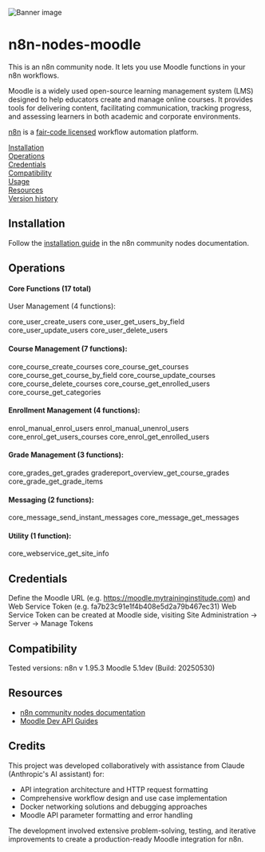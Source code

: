 ![Banner image](https://user-images.githubusercontent.com/10284570/173569848-c624317f-42b1-45a6-ab09-f0ea3c247648.png)

# n8n-nodes-moodle

This is an n8n community node. It lets you use Moodle functions in your n8n workflows.

Moodle is a widely used open-source learning management system (LMS) designed to help educators create and manage online courses. It provides tools for delivering content, facilitating communication, tracking progress, and assessing learners in both academic and corporate environments.

[n8n](https://n8n.io/) is a [fair-code licensed](https://docs.n8n.io/reference/license/) workflow automation platform.

[Installation](#installation)  
[Operations](#operations)  
[Credentials](#credentials)  <!-- delete if no auth needed -->  
[Compatibility](#compatibility)  
[Usage](#usage)  <!-- delete if not using this section -->  
[Resources](#resources)  
[Version history](#version-history)  <!-- delete if not using this section -->  

## Installation

Follow the [installation guide](https://docs.n8n.io/integrations/community-nodes/installation/) in the n8n community nodes documentation.

## Operations

#### Core Functions (17 total)
User Management (4 functions):

core_user_create_users
core_user_get_users_by_field
core_user_update_users
core_user_delete_users

#### Course Management (7 functions):

core_course_create_courses
core_course_get_courses
core_course_get_course_by_field
core_course_update_courses
core_course_delete_courses
core_course_get_enrolled_users
core_course_get_categories

#### Enrollment Management (4 functions):

enrol_manual_enrol_users
enrol_manual_unenrol_users
core_enrol_get_users_courses
core_enrol_get_enrolled_users

#### Grade Management (3 functions):

core_grades_get_grades
gradereport_overview_get_course_grades
core_grade_get_grade_items

#### Messaging (2 functions):

core_message_send_instant_messages
core_message_get_messages

#### Utility (1 function):

core_webservice_get_site_info

## Credentials

Define the Moodle URL (e.g. https://moodle.mytraininginstitude.com) and Web Service Token (e.g. fa7b23c91e1f4b408e5d2a79b467ec31) Web Service Token can be created at Moodle side, visiting Site Administration -> Server -> Manage Tokens

## Compatibility

Tested versions: n8n v 1.95.3 Moodle 5.1dev (Build: 20250530)

## Resources

* [n8n community nodes documentation](https://docs.n8n.io/integrations/#community-nodes)
* [Moodle Dev API Guides](https://moodledev.io/docs/5.1/apis)

## Credits

This project was developed collaboratively with assistance from Claude (Anthropic's AI assistant) for:
- API integration architecture and HTTP request formatting
- Comprehensive workflow design and use case implementation
- Docker networking solutions and debugging approaches
- Moodle API parameter formatting and error handling

The development involved extensive problem-solving, testing, and iterative improvements 
to create a production-ready Moodle integration for n8n.
